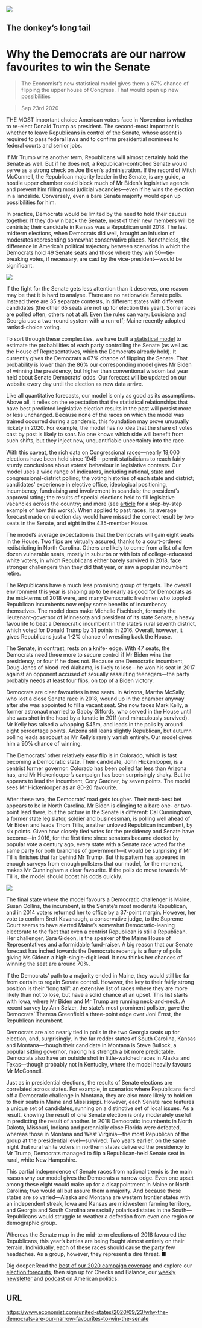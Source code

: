 ![](./images/20200926_USP509.jpg)

## The donkey’s long tail

# Why the Democrats are our narrow favourites to win the Senate

> The Economist’s new statistical model gives them a 67% chance of flipping the upper house of Congress. That would open up new possibilities

> Sep 23rd 2020

THE MOST important choice American voters face in November is whether to re-elect Donald Trump as president. The second-most important is whether to leave Republicans in control of the Senate, whose assent is required to pass federal laws and to confirm presidential nominees to federal courts and senior jobs.

If Mr Trump wins another term, Republicans will almost certainly hold the Senate as well. But if he does not, a Republican-controlled Senate would serve as a strong check on Joe Biden’s administration. If the record of Mitch McConnell, the Republican majority leader in the Senate, is any guide, a hostile upper chamber could block much of Mr Biden’s legislative agenda and prevent him filling most judicial vacancies—even if he wins the election in a landslide. Conversely, even a bare Senate majority would open up possibilities for him.

In practice, Democrats would be limited by the need to hold their caucus together. If they do win back the Senate, most of their new members will be centrists; their candidate in Kansas was a Republican until 2018. The last midterm elections, when Democrats did well, brought an infusion of moderates representing somewhat conservative places. Nonetheless, the difference in America’s political trajectory between scenarios in which the Democrats hold 49 Senate seats and those where they win 50—tie-breaking votes, if necessary, are cast by the vice-president—would be significant.



![](./images/20200926_usc983.png)

If the fight for the Senate gets less attention than it deserves, one reason may be that it is hard to analyse. There are no nationwide Senate polls. Instead there are 35 separate contests, in different states with different candidates (the other 65 seats are not up for election this year). Some races are polled often; others not at all. Even the rules can vary: Louisiana and Georgia use a two-round system with a run-off; Maine recently adopted ranked-choice voting.

To sort through these complexities, we have built a [statistical model](https://www.economist.com/https://projects.economist.com/us-2020-forecast/senate) to estimate the probabilities of each party controlling the Senate (as well as the House of Representatives, which the Democrats already hold). It currently gives the Democrats a 67% chance of flipping the Senate. That probability is lower than the 86% our corresponding model gives Mr Biden of winning the presidency, but higher than conventional wisdom last year held about Senate Democrats’ odds. Our forecast will be updated on our website every day until the election as new data arrive.

Like all quantitative forecasts, our model is only as good as its assumptions. Above all, it relies on the expectation that the statistical relationships that have best predicted legislative election results in the past will persist more or less unchanged. Because none of the races on which the model was trained occurred during a pandemic, this foundation may prove unusually rickety in 2020. For example, the model has no idea that the share of votes cast by post is likely to soar. No one knows which side will benefit from such shifts, but they inject new, unquantifiable uncertainty into the race.

With this caveat, the rich data on Congressional races—nearly 18,000 elections have been held since 1945—permit statisticians to reach fairly sturdy conclusions about voters’ behaviour in legislative contests. Our model uses a wide range of indicators, including national, state and congressional-district polling; the voting histories of each state and district; candidates’ experience in elective office, ideological positioning, incumbency, fundraising and involvement in scandals; the president’s approval rating; the results of special elections held to fill legislative vacancies across the country; and more (see [article](https://www.economist.com//graphic-detail/2020/09/23/our-new-senate-model-has-inched-towards-democrats-in-september) for a step-by-step example of how this works). When applied to past races, its average forecast made on election day would have missed the correct result by two seats in the Senate, and eight in the 435-member House.



The model’s average expectation is that the Democrats will gain eight seats in the House. Two flips are virtually assured, thanks to a court-ordered redistricting in North Carolina. Others are likely to come from a list of a few dozen vulnerable seats, mostly in suburbs or with lots of college-educated white voters, in which Republicans either barely survived in 2018, face stronger challengers than they did that year, or saw a popular incumbent retire.

The Republicans have a much less promising group of targets. The overall environment this year is shaping up to be nearly as good for Democrats as the mid-terms of 2018 were, and many Democratic freshmen who toppled Republican incumbents now enjoy some benefits of incumbency themselves. The model does make Michelle Fischbach, formerly the lieutenant-governor of Minnesota and president of its state Senate, a heavy favourite to beat a Democratic incumbent in the state’s rural seventh district, which voted for Donald Trump by 31 points in 2016. Overall, however, it gives Republicans just a 1-2% chance of wresting back the House.

The Senate, in contrast, rests on a knife- edge. With 47 seats, the Democrats need three more to secure control if Mr Biden wins the presidency, or four if he does not. Because one Democratic incumbent, Doug Jones of blood-red Alabama, is likely to lose—he won his seat in 2017 against an opponent accused of sexually assaulting teenagers—the party probably needs at least four flips, on top of a Biden victory.

Democrats are clear favourites in two seats. In Arizona, Martha McSally, who lost a close Senate race in 2018, wound up in the chamber anyway after she was appointed to fill a vacant seat. She now faces Mark Kelly, a former astronaut married to Gabby Giffords, who served in the House until she was shot in the head by a lunatic in 2011 (and miraculously survived). Mr Kelly has raised a whopping $45m, and leads in the polls by around eight percentage points. Arizona still leans slightly Republican, but autumn polling leads as robust as Mr Kelly’s rarely vanish entirely. Our model gives him a 90% chance of winning.

The Democrats’ other relatively easy flip is in Colorado, which is fast becoming a Democratic state. Their candidate, John Hickenlooper, is a centrist former governor. Colorado has been polled far less than Arizona has, and Mr Hickenlooper’s campaign has been surprisingly shaky. But he appears to lead the incumbent, Cory Gardner, by seven points. The model sees Mr Hickenlooper as an 80-20 favourite.

After these two, the Democrats’ road gets tougher. Their next-best bet appears to be in North Carolina. Mr Biden is clinging to a bare one- or two-point lead there, but the picture in the Senate is different: Cal Cunningham, a former state legislator, soldier and businessman, is polling well ahead of Mr Biden and leads Thom Tillis, a rather unloved Republican incumbent, by six points. Given how closely tied votes for the presidency and Senate have become—in 2016, for the first time since senators became elected by popular vote a century ago, every state with a Senate race voted for the same party for both branches of government—it would be surprising if Mr Tillis finishes that far behind Mr Trump. But this pattern has appeared in enough surveys from enough pollsters that our model, for the moment, makes Mr Cunningham a clear favourite. If the polls do move towards Mr Tillis, the model should boost his odds quickly.



![](./images/20200926_usc975.png)

The final state where the model favours a Democratic challenger is Maine. Susan Collins, the incumbent, is the Senate’s most moderate Republican, and in 2014 voters returned her to office by a 37-point margin. However, her vote to confirm Brett Kavanaugh, a conservative judge, to the Supreme Court seems to have alerted Maine’s somewhat Democratic-leaning electorate to the fact that even a centrist Republican is still a Republican. Her challenger, Sara Gideon, is the speaker of the Maine House of Representatives and a formidable fund-raiser. A big reason that our Senate forecast has inched towards the Democrats recently is a flurry of polls giving Ms Gideon a high-single-digit lead. It now thinks her chances of winning the seat are around 70%.

If the Democrats’ path to a majority ended in Maine, they would still be far from certain to regain Senate control. However, the key to their fairly strong position is their “long tail”: an extensive list of races where they are more likely than not to lose, but have a solid chance at an upset. This list starts with Iowa, where Mr Biden and Mr Trump are running neck-and-neck. A recent survey by Ann Selzer, the state’s most prominent pollster, gave the Democrats’ Theresa Greenfield a three-point edge over Joni Ernst, the Republican incumbent.

Democrats are also nearly tied in polls in the two Georgia seats up for election, and, surprisingly, in the far redder states of South Carolina, Kansas and Montana—though their candidate in Montana is Steve Bullock, a popular sitting governor, making his strength a bit more predictable. Democrats also have an outside shot in little-watched races in Alaska and Texas—though probably not in Kentucky, where the model heavily favours Mr McConnell.

Just as in presidential elections, the results of Senate elections are correlated across states. For example, in scenarios where Republicans fend off a Democratic challenge in Montana, they are also more likely to hold on to their seats in Maine and Mississippi. However, each Senate race features a unique set of candidates, running on a distinctive set of local issues. As a result, knowing the result of one Senate election is only moderately useful in predicting the result of another. In 2018 Democratic incumbents in North Dakota, Missouri, Indiana and perennially close Florida were defeated, whereas those in Montana and West Virginia—the most Republican of the group at the presidential level—survived. Two years earlier, on the same night that rural white voters in northern states delivered the presidency to Mr Trump, Democrats managed to flip a Republican-held Senate seat in rural, white New Hampshire.

This partial independence of Senate races from national trends is the main reason why our model gives the Democrats a narrow edge. Even one upset among these eight would make up for a disappointment in Maine or North Carolina; two would all but assure them a majority. And because these states are so varied—Alaska and Montana are western frontier states with an independent streak, Iowa and Kansas are midwestern farming territory, and Georgia and South Carolina are racially polarised states in the South—Republicans would struggle to weather a defection from even one region or demographic group.

Whereas the Senate map in the mid-term elections of 2018 favoured the Republicans, this year’s battles are being fought almost entirely on their terrain. Individually, each of these races should cause the party few headaches. As a group, however, they represent a dire threat. ■

Dig deeper:Read the [best of our 2020 campaign coverage](https://www.economist.com//us-election-2020) and explore our [election forecasts](https://www.economist.com/https://projects.economist.com/us-2020-forecast/president), then sign up for Checks and Balance, our [weekly newsletter](https://www.economist.com//checksandbalance/) and [podcast](https://www.economist.com/https://play.acast.com/podcasts/2020/01/24/checks-and-balance-our-new-weekly-podcast-on-american-politics) on American politics.

## URL

https://www.economist.com/united-states/2020/09/23/why-the-democrats-are-our-narrow-favourites-to-win-the-senate
